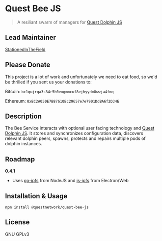 # Quest Bee JS
> A resiliant swarm of managers for [Quest Dolphin JS](https://github.com/QuestNetwork/quest-dolphin-js)

## Lead Maintainer

[StationedInTheField](https://github.com/StationedInTheField)

## Please Donate
This project is a lot of work and unfortunately we need to eat food, so we'd be thrilled if you sent us your donations to:

Bitcoin:
`bc1qujrqa3s34r5h0exgmmcuf8ejhyydm8wwja4fmq`

Ethereum:
`0xBC2A050E7B87610Bc29657e7e7901DdBA6f2D34E`


## Description

The Bee Service interacts with optional user facing technology and [Quest Dolphin JS](https://github.com/QuestNetwork/quest-dolphin-js).
It stores and synchronizes configuration data, discovers relevant dolphin peers, spawns, protects and repairs multiple pods of dolphin instances.

## Roadmap

**0.4.1**
 - Uses [go-ipfs](https://github.com/ipfs/go-ipfs) from NodeJS and [js-ipfs](https://github.com/ipfs/js-ipfs) from Electron/Web

## Installation & Usage
```npm install @questnetwork/quest-bee-js```

## License

GNU GPLv3
